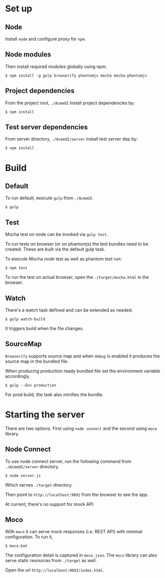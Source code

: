 # Set up

## Node

Install `node` and configure proxy for `npm`.

## Node modules

Then install required modules globally using npm.

```
$ npm install -g gulp browserify phantomjs mocha mocha-phantomjs 
```
## Project dependencies

From the project root, `./AcmeUI` install project dependencies by:

```
$ npm install
```
## Test server dependencies

From server directory, `./AcmeUI/server` install test server dep by:

```
$ npm install
```
# Build

## Default

To run default, execute `gulp` from `./AcmeUI`.

```
$ gulp
```
## Test

Mocha test on node can be invoked via `gulp test`.

To run tests on browser (or on phantomjs) the test bundles need to be created. These are built via the default gulp task.

To execute Mocha node test as well as phantom test run:

```
$ npm test
```

To run the test on actual browser, open the `./target/mocha.html` in the browser.

## Watch

There's a watch task defined and can be extended as needed.

```
$ gulp watch-build
```
It triggers build when the file changes.

## SourceMap

`Browserify` supports source map and when `debug` is enabled it produces the source map in the bundled file.

When producing production ready bundled file set the environment variable accordingly.

```
$ gulp --Env production
```
For prod build, the task also minifies the bundle.

# Starting the server

There are two options. First using `node connect` and the second using `moco` library.

## Node Connect

To use node connect server, run the following command from `./AcmeUI/server` directory.

```
$ node server.js
```
Which serves `./target` directory.

Then point to `http://localhost:9091` from the browser to see the app.

At current, there's no support for mock API.

## Moco

With `moco` it can serve mock responses (i.e. REST API) with minimal configuration. To run it,

```
$ moco.bat
```
The configuration detail is captured in `moco.json`. The `moco` library can also serve static resources from `./target` as well.

Open the url `http://localhost:9092/index.html`.
